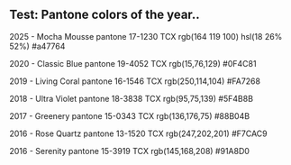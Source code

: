 ## Test: Pantone colors of the year..

2025 - Mocha Mousse
pantone 17-1230 TCX
rgb(164 119 100)
hsl(18 26% 52%)
#a47764

2020 - Classic Blue
pantone 19-4052 TCX
rgb(15,76,129)
#0F4C81

2019 - Living Coral
pantone 16-1546 TCX
rgb(250,114,104)
#FA7268

2018 - Ultra Violet
pantone 18-3838 TCX
rgb(95,75,139)
#5F4B8B

2017 - Greenery
pantone 15-0343 TCX
rgb(136,176,75)
#88B04B

2016 - Rose Quartz
pantone 13-1520 TCX
rgb(247,202,201)
#F7CAC9

2016 - Serenity
pantone 15-3919 TCX
rgb(145,168,208)
#91A8D0
